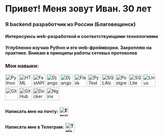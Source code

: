 <div id="header" align="left">
  <h1>Привет! Меня зовут Иван. 30 лет</h1>
  <h3>Я backend разработчик из России (Благовещенск)</h3>
  <h4>Интересуюсь web-разработкой и соответствующими технологиями</h4>
  <h4>Углубленно изучаю Python и его web-фреймворки. Закрепляю на практике. Вникаю в принципы работы сетевых протоколов</h4>
</div>

### Мои навыки:
<div id="hardskills" align="left">
  <img src="https://cdn.jsdelivr.net/gh/devicons/devicon@latest/icons/python/python-original-wordmark.svg" width="40" height="40" title="Python"/>
  <img src="https://cdn.jsdelivr.net/gh/devicons/devicon@latest/icons/html5/html5-original-wordmark.svg" width="40" height="40" title="HTML"/>
  <img src="https://cdn.jsdelivr.net/gh/devicons/devicon@latest/icons/fastapi/fastapi-original-wordmark.svg" width="40" height="40" title="FastAPI"/>
  <img src="https://cdn.jsdelivr.net/gh/devicons/devicon@latest/icons/django/django-plain-wordmark.svg" width="40" height="40" title="Django"/>
  <img src="https://cdn.jsdelivr.net/gh/devicons/devicon@latest/icons/djangorest/djangorest-plain.svg" width="40" height="40" title="Django REST"/>
  <img src="https://cdn.jsdelivr.net/gh/devicons/devicon@latest/icons/flask/flask-original-wordmark.svg" width="40" height="40" title="Flask"/>
  <img src="https://cdn.jsdelivr.net/gh/devicons/devicon@latest/icons/pytest/pytest-original-wordmark.svg" width="40" height="40" title="PyTest"/>
  <img src="https://cdn.jsdelivr.net/gh/devicons/devicon@latest/icons/sqlalchemy/sqlalchemy-original-wordmark.svg" width="40" height="40" title="SQLAlchemy"/>
  <img src="https://cdn.jsdelivr.net/gh/devicons/devicon@latest/icons/postgresql/postgresql-original-wordmark.svg" width="40" height="40" title="PostgreSQL"/>
  <img src="https://cdn.jsdelivr.net/gh/devicons/devicon@latest/icons/sqlite/sqlite-original-wordmark.svg" width="40" height="40" title="SQLite"/>
  <img src="https://cdn.jsdelivr.net/gh/devicons/devicon@latest/icons/linux/linux-original.svg" width="40" height="40" title="Linux"/>
  <img src="https://cdn.jsdelivr.net/gh/devicons/devicon@latest/icons/git/git-original-wordmark.svg" width="40" height="40" title="Git"/>
  <img src="https://cdn.jsdelivr.net/gh/devicons/devicon@latest/icons/github/github-original-wordmark.svg" width="40" height="40" title="GitHub"/>
  <img src="https://cdn.jsdelivr.net/gh/devicons/devicon@latest/icons/docker/docker-original-wordmark.svg" width="40" height="40" title="Docker"/>
  <img src="https://cdn.jsdelivr.net/gh/devicons/devicon@latest/icons/nginx/nginx-original.svg" width="40" height="40" title="Nginx"/>
</div>

<div id="socials" align="left">
  <h4>Написать мне на почту: 
    <a href="mailto:mr.homyuk@mail.ru">
      <img src="https://pngicon.ru/file/uploads/znachok-jelektronnoj-pochty.png" width="30" height="30" valign="middle" alt="Email"/>
    </a>
  </h4>
  <h4>Написать мне в Телеграм: <a href="https://t.me/ivankhomyuk">
      <img src="https://cdn-icons-png.flaticon.com/512/5968/5968804.png" width="30" height="30" valign="middle" alt="Telegram"/>
    </a>
  </h4>
</div>
